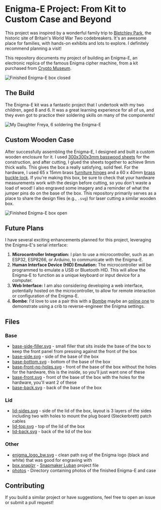 # Enigma-E Project: From Kit to Custom Case and Beyond

This project was inspired by a wonderful family trip to [Bletchley Park](https://bletchleypark.org.uk/plan-a-visit/families/), the historic site of Britain's World War Two codebreakers. It's an awesome place for families, with hands-on exhibits and lots to explore. I definitely recommend planning a visit!

This repository documents my project of building an Enigma-E, an electronic replica of the famous Enigma cipher machine, from a kit purchased from [Crypto Museum](https://www.cryptomuseum.com/kits/enigma/index.htm).

![Finished Enigma-E box closed](./photos/IMG_8111.png)

## The Build

The Enigma-E kit was a fantastic project that I undertook with my two children, aged 8 and 6. It was a great learning experience for all of us, and they even got to practice their soldering skills on many of the components!

![My Daughter Freya, 6 soldering the Enigma-E](./photos/IMG_8098.png)

## Custom Wooden Case

After successfully assembling the Enigma-E, I designed and built a custom wooden enclosure for it. I used [300x300x3mm basswood sheets](https://amzn.to/3Z7S3gv) for the construction, and after cutting, I glued the sheets together to achieve 9mm thick walls. This gives the box a really satisfying, solid feel. For the hardware, I used 65 x 15mm brass [furniture hinges](https://amzn.to/3GFS5WG) and a 60 x 40mm [brass buckle lock](https://amzn.to/4jYTOoq). If you're making this box, be sure to check that your hardware measurements work with the design before cutting, so you don't waste a load of wood! I also engraved some imagery and a reminder of what the jumper pins do on the base of the box. This repository primarily serves as a place to share the design files (e.g., `.svg`) for laser cutting a similar wooden box.

![Finished Enigma-E box open](./photos/IMG_8108.png)

## Future Plans

I have several exciting enhancements planned for this project, leveraging the Enigma-E's serial interface:

1.  **Microcontroller Integration:** I plan to use a microcontroller, such as an ESP32, ESP8266, or Arduino, to communicate with the Enigma-E.
2.  **Human Interface Device (HID) Emulation:** The microcontroller will be programmed to emulate a USB or Bluetooth HID. This will allow the Enigma-E to function as a unique keyboard or input device for a computer.
3.  **Web Interface:** I am also considering developing a web interface, potentially hosted on the microcontroller, to allow for remote interaction or configuration of the Enigma-E.
4. **Bombe**: I'd love to use a pair this with a [Bombe](https://en.wikipedia.org/wiki/Bombe) maybe an [online one](https://www.101computing.net/turing-welchman-bombe-simulator/) to demonstrate using a crib to reverse-engineer the Enigma settings.

## Files

### Base

- [base-side-filler.svg](./lasercuts/base-side-filler.svg) - small filler that sits inside the base of the box to keep the front panel from pressing against the front of the box
- [base-side.svg](./lasercuts/base-side.svg) - side of the base of the box
- [base-bottom.svg](./lasercuts/base-bottom.svg) - bottom of the base of the box
- [base-front-no-holes.svg](./lasercuts/base-front-no-holes.svg) - front of the base of the box without the holes for the hardware, this is the inside, so you'll just want one of these
- [base-front.svg](./lasercuts/base-front.svg) - front of the base of the box with the holes for the hardware, you'll want 2 of these
- [base-back.svg](./lasercuts/base-back.svg) - back of the base of the box


### Lid

- [lid-sides.svg](./lasercuts/lid-sides.svg) - side of the lid of the box, layout is 3 layers of the sides including two with holes to mount the plug board (Steckerbrett) patch cables
- [lid-top.svg](./lasercuts/lid-top.svg) - top of the lid of the box
- [lid-back.svg](./lasercuts/lid-back.svg) - back of the lid of the box

### Other
- [enigma_logo_bw.svg](./lasercuts/enigma_logo_bw.svg) - clean path svg of the Enigma logo (black and white) that was good for engraving with
- [box.snaplzr](./lasercuts/box.snaplzr) - [Snapmaker Luban](https://www.snapmaker.com/snapmaker-luban) project file 
- [photos](./photos/) - Directory containing photos of the finished Enigma-E and case

## Contributing

If you build a similar project or have suggestions, feel free to open an issue or submit a pull request! 